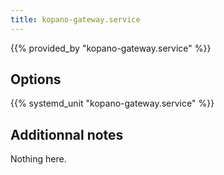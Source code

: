 ```yaml
---
title: kopano-gateway.service
---
```


{{% provided_by "kopano-gateway.service" %}}

## Options

{{% systemd_unit "kopano-gateway.service" %}}

## Additionnal notes

Nothing here.